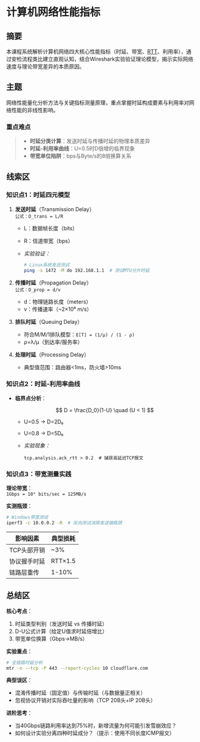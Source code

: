 # 计算机网络性能指标

## 摘要

本课程系统解析计算机网络四大核心性能指标（时延、带宽、[RTT](./WIKI/rtt.md)、利用率），通过安检流程类比建立直观认知，结合Wireshark实验验证理论模型，揭示实际网络速度与理论带宽差异的本质原因。

## 主题

网络性能量化分析方法与关键指标测量原理，重点掌握时延构成要素与利用率对网络性能的非线性影响。

### **重点难点**

> - **时延分类计算**：发送时延与传播时延的物理本质差异
> - **时延-利用率曲线**：U=0.5时D倍增的临界现象
> - **带宽单位陷阱**：bps与Byte/s的8倍换算关系

## 线索区

### 知识点1：时延四元模型

1. **发送时延**（Transmission Delay）  
   `公式：D_trans = L/R`  
   - L：数据帧长度（bits）
   - R：信道带宽（bps）
   - *实验验证：*  

     ```bash
     # Linux系统发送测试
     ping -s 1472 -M do 192.168.1.1  # 测试MTU分片时延
     ```

2. **传播时延**（Propagation Delay）  
   `公式：D_prop = d/v`  
   - d：物理链路长度（meters）
   - v：传播速率（~2×10⁸ m/s）

3. **排队时延**（Queuing Delay）  
   - 符合M/M/1排队模型：`E[T] = (1/μ) / (1 - ρ)`  
   - ρ=λ/μ（到达率/服务率）

4. **处理时延**（Processing Delay）  
   - 典型值范围：路由器<1ms，防火墙>10ms

### 知识点2：时延-利用率曲线

- **临界点分析**：

  $$
  D = \frac{D_0}{1-U} \quad (U < 1)
  $$

  - U=0.5 → D=2D₀
  - U=0.8 → D=5D₀

  - *实验现象：*  

    ```wireshark
    tcp.analysis.ack_rtt > 0.2  # 捕获高延迟TCP报文
    ```

### 知识点3：带宽测量实践

**理论带宽**：  
`1Gbps = 10⁹ bits/sec = 125MB/s`

**实测瓶颈**：  

```bash
# Windows带宽测试
iperf3 -c 10.0.0.2 -R  # 反向测试消除发送端瓶颈
```

| 影响因素          | 典型损耗 |
|-------------------|----------|
| TCP头部开销       | ~3%      |
| 协议握手时延      | RTT×1.5  |
| 链路层重传        | 1-10%    |

## 总结区

**核心考点**：

1. 时延类型判别（发送时延 vs 传播时延）
2. D-U公式计算（给定U值求时延倍增比）
3. 带宽单位换算（Gbps→MB/s）

**实验重点**：

```bash
# 全链路时延分析
mtr -n --tcp -P 443 --report-cycles 10 cloudflare.com
```

**典型误区**：

- 混淆传播时延（固定值）与传输时延（与数据量正相关）
- 忽视协议开销对实际吞吐量的影响（TCP 20B头+IP 20B头）

**进阶思考**：

- 当40Gbps链路利用率达到75%时，新增流量为何可能引发雪崩效应？
- 如何设计实验分离四种时延成分？（提示：使用不同长度ICMP报文）
